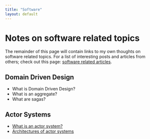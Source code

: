 ```yaml
---
title: "Software"
layout: default
---
```


# Notes on software related topics

The remainder of this page will contain links to my own thoughts on software related topics. For a list of interesting posts and articles from others; check out this page: [software related articles](/notes/software/articles).

## Domain Driven Design
- What is Domain Driven Design?
- What is an aggregate?
- What are sagas?

## Actor Systems
- [What is an actor system?](/notes/software/actors/what-is-an-actor-system)
- [Architectures of actor systems](/notes/software/actors/architectures-of-actor-systems)
